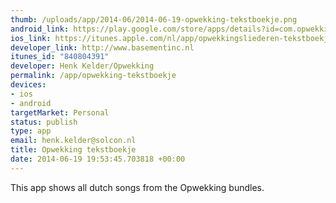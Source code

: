```yaml
--- 
thumb: /uploads/app/2014-06/2014-06-19-opwekking-tekstboekje.png
android_link: https://play.google.com/store/apps/details?id=com.opwekking.liedtekstboek
ios_link: https://itunes.apple.com/nl/app/opwekkingsliederen-tekstboekje/id840804391?l=nl&ls=1&mt=8
developer_link: http://www.basementinc.nl
itunes_id: "840804391"
developer: Henk Kelder/Opwekking
permalink: /app/opwekking-tekstboekje
devices: 
- ios
- android
targetMarket: Personal
status: publish
type: app
email: henk.kelder@solcon.nl
title: Opwekking tekstboekje
date: 2014-06-19 19:53:45.703818 +00:00
---
```


This app shows all dutch songs from the Opwekking bundles.
